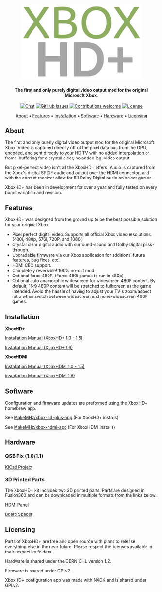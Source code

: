 <h1 align="center">
  <br>
  <a href="https://xboxhdmi.com/"><img src="manual/images/MakeMHz-Logo.png" alt="XboxHD+" width="400"></a>
  <br>
</h1>
<h4 align="center">The first and only purely digital video output mod for the original Microsoft Xbox.</h4>
<p align="center">
 <a href=""><img src="https://img.shields.io/discord/643467096906399804.svg" alt="Chat"></a>
 <a href="https://github.com/MakeMHz/xbox-hd-plus/issues"><img src="https://img.shields.io/github/issues/MakeMHz/xbox-hd-plus.svg" alt="GitHub Issues"></a>
 <a href=""><img src="https://img.shields.io/badge/contributions-welcome-orange.svg" alt="Contributions welcome"></a>
 <a href="https://opensource.org/licenses/MIT"><img src="https://img.shields.io/github/license/MakeMHz/xbox-hd-plus.svg?color=green" alt="License"></a>
</p>
<p align="center">
  <a href="#about">About</a> •
  <a href="#features">Features</a> •
  <a href="#installation">Installation</a> •
  <a href="#software">Software</a> •
  <a href="#hardware">Hardware</a> •
  <a href="#licensing">Licensing</a>
</p>

## About
The first and only purely digital video output mod for the original Microsoft Xbox. Video is captured directly off of the pixel data bus from the GPU, encoded, and sent directly to your HD TV with no added interpolation or frame-buffering for a crystal clear, no added lag, video output.

But pixel-perfect video isn't all the XboxHD+ offers. Audio is captured from the Xbox's digital SPDIF audio and output over the HDMI connector, and with the correct receiver allow for 5.1 Dolby Digital audio on select games.

XboxHD+ has been in development for over a year and fully tested on every board variation and revision.

## Features
XboxHD+ was designed from the ground up to be the best possible solution for your original Xbox.

  *  Pixel perfect digital video. Supports all official Xbox video resolutions. (480i, 480p, 576i, 720P, and 1080i)
  *  Crystal clear digital audio with surround-sound and Dolby Digital pass-through.
  *  Upgradable firmware via our Xbox application for additional future features, bug fixes, etc!
  *  HDMI CEC support.
  *  Completely reversible! 100% no-cut mod.
  *  Optional force 480P. (Force 480i games to run in 480p)
  *  Optional auto anamorphic widescreen for widescreen 480P content. By default, 16:9 480P content will be stretched to fullscreen as the game intended. Avoid the hassle of having to adjust your TV's zoom/aspect ratio when switch between widescreen and none-widescreen 480P games.

## Installation
**XboxHD+**

[Installation Manual (XboxHD+ 1.0 - 1.5)](/manual/Installation%20Manual%20(XboxHD%2B%201.0%20-%201.5).md)

[Installation Manual (XboxHD+ 1.6)](/manual/Installation%20Manual%20(XboxHD%2B%201.6).md)

**XboxHDMI**

[Installation Manual (XboxHDMI 1.0 - 1.5)](/manual/Installation%20Manual%20(XboxHDMI%201.0%20-%201.5).md)

[Installation Manual (XboxHDMI 1.6)](/manual/Installation%20Manual%20(XboxHDMI%201.6).md)

## Software
Configuration and firmware updates are preformed using the XboxHD+ homebrew app.

See [MakeMHz/xbox-hd-plus-app](https://github.com/MakeMHz/xbox-hd-plus-app) (For XboxHD+ installs)

See [MakeMHz/xbox-hdmi-app](https://github.com/MakeMHz/xbox-hdmi-app) (For XboxHDMI installs)

## Hardware
### QSB Fix (1.0/1.1)
[KiCad Project](board/1_0_fix)

### 3D Printed Parts
The XboxHD+ kit includes two 3D printed parts. Parts are designed in Fusion360 and can be downloaded in multiple formats from the links below.

[HDMI Panel](https://a360.co/3l2h5Ya)

[Board Spacer](https://a360.co/30kox9a)

## Licensing
Parts of XboxHD+ are free and open source with plans to release everything else in the near future. Please respect the licenses available in their respective folders.

Hardware is shared under the CERN OHL version 1.2.

Firmware is shared under GPLv2.

XboxHD+ configuration app was made with NXDK and is shared under GPLv2.
